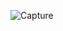 ![Capture](https://github.com/xshotsp/Calculadora/assets/111534775/6f938a0c-ead8-4fb0-b27c-f20c76498f41)

